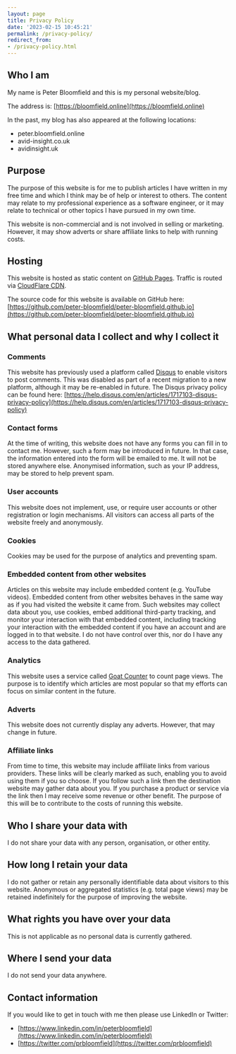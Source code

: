 ```yaml
---
layout: page
title: Privacy Policy
date: '2023-02-15 10:45:21'
permalink: /privacy-policy/
redirect_from:
- /privacy-policy.html
---
```


## Who I am

My name is Peter Bloomfield and this is my personal website/blog.

The address is: [https://bloomfield.online](https://bloomfield.online)

In the past, my blog has also appeared at the following locations:

* peter.bloomfield.online
* avid-insight.co.uk
* avidinsight.uk

## Purpose

The purpose of this website is for me to publish articles I have written in my free time and which I think may be of help or interest to others. The content may relate to my professional experience as a software engineer, or it may relate to technical or other topics I have pursued in my own time.

This website is non-commercial and is not involved in selling or marketing. However, it may show adverts or share affiliate links to help with running costs.

## Hosting

This website is hosted as static content on [GitHub Pages](https://pages.github.com/). Traffic is routed via [CloudFlare CDN](https://www.cloudflare.com/).

The source code for this website is available on GitHub here: [https://github.com/peter-bloomfield/peter-bloomfield.github.io](https://github.com/peter-bloomfield/peter-bloomfield.github.io)

## What personal data I collect and why I collect it

### Comments

This website has previously used a platform called [Disqus](http://disqus.com/) to enable visitors to post comments. This was disabled as part of a recent migration to a new platform, although it may be re-enabled in future. The Disqus privacy policy can be found here: [https://help.disqus.com/en/articles/1717103-disqus-privacy-policy](https://help.disqus.com/en/articles/1717103-disqus-privacy-policy)

### Contact forms

At the time of writing, this website does not have any forms you can fill in to contact me. However, such a form may be introduced in future. In that case, the information entered into the form will be emailed to me. It will not be stored anywhere else. Anonymised information, such as your IP address, may be stored to help prevent spam.

### User accounts

This website does not implement, use, or require user accounts or other registration or login mechanisms. All visitors can access all parts of the website freely and anonymously.

### Cookies

Cookies may be used for the purpose of analytics and preventing spam.

### Embedded content from other websites

Articles on this website may include embedded content (e.g. YouTube videos). Embedded content from other websites behaves in the same way as if you had visited the website it came from. Such websites may collect data about you, use cookies, embed additional third-party tracking, and monitor your interaction with that embedded content, including tracking your interaction with the embedded content if you have an account and are logged in to that website. I do not have control over this, nor do I have any access to the data gathered.

### Analytics

This website uses a service called [Goat Counter](https://www.goatcounter.com) to count page views. The purpose is to identify which articles are most popular so that my efforts can focus on similar content in the future.

### Adverts

This website does not currently display any adverts. However, that may change in future.

### Affiliate links

From time to time, this website may include affiliate links from various providers. These links will be clearly marked as such, enabling you to avoid using them if you so choose. If you follow such a link then the destination website may gather data about you. If you purchase a product or service via the link then I may receive some revenue or other benefit. The purpose of this will be to contribute to the costs of running this website.

## Who I share your data with

I do not share your data with any person, organisation, or other entity.

## How long I retain your data

I do not gather or retain any personally identifiable data about visitors to this website. Anonymous or aggregated statistics (e.g. total page views) may be retained indefinitely for the purpose of improving the website.

## What rights you have over your data

This is not applicable as no personal data is currently gathered.

## Where I send your data

I do not send your data anywhere.

## Contact information

If you would like to get in touch with me then please use LinkedIn or Twitter:

- [https://www.linkedin.com/in/peterbloomfield](https://www.linkedin.com/in/peterbloomfield)
- [https://twitter.com/prbloomfield](https://twitter.com/prbloomfield)
